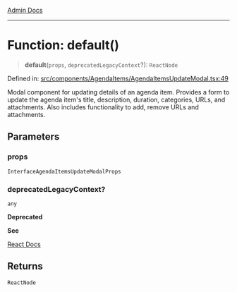[Admin Docs](/)

***

# Function: default()

> **default**(`props`, `deprecatedLegacyContext`?): `ReactNode`

Defined in: [src/components/AgendaItems/AgendaItemsUpdateModal.tsx:49](https://github.com/syedali237/talawa-admin/blob/dd4a08e622d0fa38bcf9758a530e8cdf917dbac8/src/components/AgendaItems/AgendaItemsUpdateModal.tsx#L49)

Modal component for updating details of an agenda item.
Provides a form to update the agenda item's title, description, duration, categories, URLs, and attachments.
Also includes functionality to add, remove URLs and attachments.

## Parameters

### props

`InterfaceAgendaItemsUpdateModalProps`

### deprecatedLegacyContext?

`any`

**Deprecated**

**See**

[React Docs](https://legacy.reactjs.org/docs/legacy-context.html#referencing-context-in-lifecycle-methods)

## Returns

`ReactNode`
